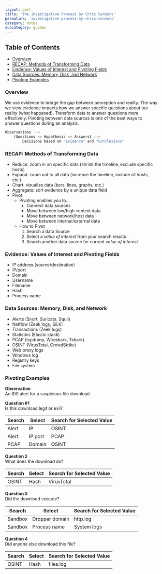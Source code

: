 ```yaml
---
layout: post
title: 'The Investigative Process by Chris Sanders'
permalink: 'investigative-process-by-chris-sanders'
category: notes
subcategory: guides
---
```


## Table of Contents
- [Overview](#overview)
- [RECAP: Methods of Transforming Data](#recap-methods-of-transforming-data)
- [Evidence: Values of Interest and Pivoting Fields](#evidence-values-of-interest-and-pivoting-fields)
- [Data Sources: Memory, Disk, and Network](#data-sources-memory-disk-network)
- [Pivoting Examples](#pivoting-examples)

### Overview
We use evidence to bridge the gap between perception and reality. The way we view evidence impacts how we answer specific questions about our reality (what happened). Transform data to answer questions more effectively. Pivoting between data sources is one of the best ways to answer questions during an analysis. 
```bash
Observations --> 
    (Questions <> Hypothesis <> Answers) --> 
        Decisions based on "Evidence" and "Conclusions"
```

### RECAP: Methods of Transforming Data
- Reduce: zoom in on specific data (shrink the timeline, exclude specific hosts)
- Expand: zoom out to all data (increase the timeline, include all hosts, etc.)
- Chart: visualize data (bars, lines, graphs, etc.)
- Aggregate: sort evidence by a unique data field
- Pivot: 
    - Pivoting enables you to...
        - Connect data sources
        - Move between low/high context data
        - Move between network/host data
        - Move between internal/external data
    - How to Pivot
        1. Search a data Source
        2. Select a *value of interest* from your search results
        3. Search another data source for current *value of interest*

### Evidence: Values of Interest and Pivoting Fields
- IP address (source/destination)
- IP/port
- Domain
- Username
- Filename
- Hash
- Process name

### Data Sources: Memory, Disk, and Network
- Alerts (Snort, Suricata, Squil)
- Netflow (Zeek logs, SiLK)
- Transactions (Zeek logs)
- Statistics (Elastic stack)
- PCAP (tcpdump, Wireshark, Tshark)
- OSINT (VirusTotal, CrowdStrike)
- Web proxy logs
- Windows log
- Registry keys
- File system

### Pivoting Examples
**Observation**  
An IDS alert for a suspicious file download.

**Question #1**  
Is this download legit or evil?

| Search | Select | Search for Selected Value |
|--------|--------|---------------------------|
| Alert | IP | OSINT |
| Alert | IP:port | PCAP |
| PCAP | Domain | OSINT |

**Question 2**  
What does the download do?

| Search | Select | Search for Selected Value |
|--------|--------|---------------------------|
| OSINT | Hash | VirusTotal|

**Question 3**  
Did the download execute?

| Search | Select | Search for Selected Value |
|--------|--------|---------------------------|
| Sandbox | Dropper domain | http.log |
| Sandbox | Process name | System logs |

**Question 4**  
Did anyone else download this file?

| Search | Select | Search for Selected Value |
|--------|--------|---------------------------|
| OSINT | Hash | files.log |
